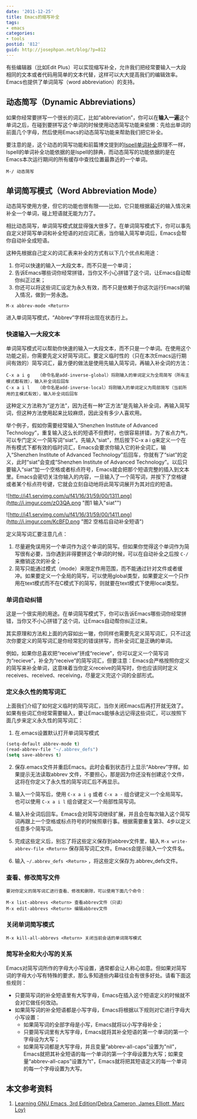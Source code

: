 ```yaml
---
date: '2011-12-25'
title: Emacs的缩写补全
tags:
- emacs
categories:
- tools
postid: '812'
guid: http://josephpan.net/blog/?p=812
---
```

有些编辑器（比如Edit
Plus）可以实现缩写补全，允许我们把经常要输入一大段相同的文本或者代码用简单的文本代替，这样可以大大提高我们的编辑效率。Emacs也提供了单词简写（word
abbreviation）的支持。

## 动态简写（Dynamic Abbreviations） ## 

如果你经常要拼写一个很长的词汇，比如“abbreviation”，你可以在**输入一遍**这个单词之后，在碰到要拼写这个单词的时候使用动态简写功能来偷懒：先给出单词的前面几个字母，然后使用Emacs的动态简写功能来帮助我们把它补全。

要注意的是，这个动态的简写功能和前篇博文提到的[Ispell单词补全](./ispell-and-flyspell-on-emacs)原理不一样，Ispell的单词补全功能依据的是Ispell的辞典，而动态简写的功能依据的是在Emacs本次运行期间的所有缓存中查找位置最靠近的一个单词。

```
M-/ 动态简写
```

## 单词简写模式（Word Abbreviation Mode） ##

动态简写使用方便，但它的功能也很有限——比如，它只能根据最近的输入情况来补全一个单词，碰上短语就无能为力了。

相比动态简写，单词简写模式就显得强大很多了。在单词简写模式下，你可以事先自定义好简写单词和补全短语的对应词汇表，当你输入简写单词后，Emacs会帮你自动补全成短语。

这种先根据自己定义的词汇表来补全的方式有以下几个优点和用途：

1.  你可以快速的输入一大段文本，而不只是一个单词；
2.  告诉Emacs哪些词你经常拼错，当你又不小心拼错了这个词，让Emacs自动帮你纠正过来；
3.  你还可以将这些词汇设定为永久有效，而不只是依赖于你这次运行Emacs的输入情况，做到一劳永逸。

```
M-x abbrev-mode <Return>
```

进入单词简写模式，“Abbrev”字样将出现在状态行上。

### 快速输入一大段文本

单词简写模式可以帮助你快速的输入一大段文本，而不只是一个单词。在使用这个功能之前，你需要先定义好简写词汇。要定义临时性的（只在本次Emacs运行期间有效的）简写词汇，最方便的做法是使用先输入简写词，再输入补全词的方法：

```
C-x a i g   （命令名是add-inverse-global）将刚输入的单词定义为全局简写（所有主模式都有效），输入补全词后回车
C-x a i l   （命令名是add-inverse-local）将刚输入的单词定义为局部简写（当前所用的主模式有效），输入补全词后回车
```

这种定义方法称为“逆方法”，因为还有一种“正方法”是先输入补全词，再输入简写词，但这种方法使用起来比较麻烦，因此没有多少人喜欢用。

举个例子，假如你需要经常输入“Shenzhen Institute of Advanced
Technology”，重复输入这么长的短语不但费时，也很容易拼错，为了省点力气，可以专门定义一个简写词“siat”。先输入“siat”，然后按下C-x
a i
g来定义一个在所有模式下都有效的临时词汇，Emacs会要求你输入它的补全词汇，输入“Shenzhen
Institute of Advanced
Technology”后回车，你就有了“siat”的定义，此时“siat”会变成“Shenzhen
Institute of Advanced
Technology”。以后只要输入“siat”加一个空格或者标点符号，Emacs就会把那个短语完整的插入到文本里。Emacs会密切关注你输入的内容，一旦输入了一个简写词，并按下了空格键或者某个标点符号键，它就会立刻自动地将此简写词展开为其对应的短语。

![http://i41.servimg.com/u/f41/16/31/59/00/1311.png](http://i.imgur.com/zO3QA.png "图1 输入"siat"")

![http://i41.servimg.com/u/f41/16/31/59/00/1411.png](http://i.imgur.com/KcBFD.png "图2 空格后自动补全短语")

定义简写词汇要注意几点：

1.  尽量避免误用另一个单词作为这个单词的简写。但如果你觉得这个单词作为简写很有必要，当你遇到非得要拼这个单词的时候，可以在自动补全之后按 `C-/` 来撤销这次的补全；
2.  简写只能通过模式（mode）来限定作用范围，而不能通过针对文件或者缓冲。如果要定义一个全局的简写，可以使用global类型，如果要定义一个只作用在text模式而不在C模式下的简写，则就要在text模式下使用local类型。

### 单词自动纠错

这是一个很实用的用途。在单词简写模式下，你可以告诉Emacs哪些词你经常拼错，当你又不小心拼错了这个词，让Emacs自动帮你纠正过来。

其实原理和方法和上面的内容如出一辙，你同样也需要先定义简写词汇，只不过这次你要定义的简写词汇是你经常犯的错误拼写，而补全词汇是正确的单词。

例如，如果你总喜欢把“receive”拼成“recieve”，你可以定义一个简写词为“recieve”，补全为“receive”的简写词汇，但要注意：Emacs会严格按照你定义的简写来补全单词，这意味着当你定义receive的简写时，你也应该同时定义receives、received、receiving，尽量定义完这个词的全部形式。

### 定义永久性的简写词汇

上面我们介绍了如何定义临时的简写词汇，当你关闭Emacs后再打开就无效了。如果有些词汇你经常需要输入，要让Emacs能够永远记得这些词汇，可以按照下面几步来定义永久性的简写词汇：

1.  在.emacs设置默认打开单词简写模式

```lisp
(setq-default abbrev-mode t)
(read-abbrev-file "~/.abbrev_defs")
(setq save-abbrevs t)
```

2.  保存.emacs文件并重启Emacs。此时会看到状态行上显示“Abbrev”字样。如果提示无法读取abbrev
    文件，不要担心，那是因为你还没有创建这个文件，这将在你定义了永久性的简写词汇后不再显示。

3.  输入一个简写后，使用 `C-x a i g` 或者 `C-x a -` 组合键定义一个全局简写。也可以使用 `C-x a i l` 组合键定义一个局部性简写词。

4.  输入补全词后回车。Emacs会对简写词继续扩展，并且会在每次输入这个简写词再跟上一个空格或标点符号的时候照章行事。根据需要重复第3、4步以定义任意多个简写词。

5.  完成这些定义后，别忘了将这些定义保存到abbrev文件里，输入 `M-x write-abbrev-file <Return>`
    保存简写词汇文件。Emacs会提示输入一个文件名。

6.  输入 `~/.abbrev_defs <Return>` ，将这些定义保存为.abbrev\_defs文件。

### 查看、修改简写文件

    要对你定义的简写词汇进行查看、修改和删除，可以使用下面几个命令：

``` 
M-x list-abbrevs <Return> 查看abbrev文件（只读）
M-x edit-abbrevs <Return> 编辑abbrev文件
```

### 关闭单词简写模式

```
M-x kill-all-abbrevs <Return> 关闭当前会话的单词简写模式
```

### 简写补全和大小写的关系

Emacs对简写词所作的字母大小写设置，通常都会让人称心如意。但如果对简写词的字母大小写有特殊的要求，那么多知道些内幕往往会有很多好处。请看下面这些规则：

-   只要简写词的补全短语里有大写字母，Emacs在插入这个短语定义的时候就不会对它做任何改动。
-   如果简写词的补全短语都是小写字母，Emacs将根据以下规则对它进行字母大小写设置：
    -   如果简写词的全部字母是小写，Emacs就将以小写字母补全；
    -   只要简写词里有大写字母，Emacs就将其补全短语的第一个单词的第一个字母设为大写；
    -   如果简写词都是大写字母，并且变量“abbrev-all-caps”设置为"nil"，Emacs就把其补全短语的每一个单词的第一个字母设置为大写；如果变量“abbrev-all-caps”设置为"t"，Emacs就将把其短语定义的每一个单词的每一个字母设置为大写。

本文参考资料
------------

1.  [Learning GNU Emacs, 3rd Edition(Debra Cameron, James Elliott, Marc
    Loy)](http://www.google.com.hk/url?sa=t&rct=j&q=Learning+GNU+Emacs&source=web&cd=1&ved=0CCwQFjAA&url=http%3A%2F%2Fbook.douban.com%2Fsubject%2F1431970%2F&ei=Npr1Ttv4OeaziQeg4KXuAw&usg=AFQjCNGR0JeJmtslTGgFcY3le75a1jIIhA&sig2=CvEr-ea6iU4hRy06oFG2Sg)

